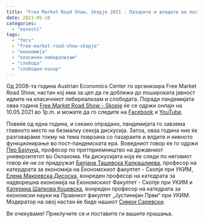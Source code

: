```yaml
---
title: "Free Market Road Show, Skopje 2021 - Пазарите и владите во пост-пандемската ера"
date: 2021-05-10
categories: 
  - "novosti"
tags: 
  - "fmrs"
  - "free-market-road-show-skopje"
  - "економија"
  - "класичен-либерализам"
  - "слобода"
  - "слободен-пазар"
---
```


Од 2008-та година Austrian Economics Center го организира Free Market Road Show, настан кој има за цел да ги доближи до пошироката јавност идеите на класичниот либереализам и слободата. Поради пандемијата оваа година [Free Market Road Show - Skopje](https://freemarket-rs.com/event/fmrs-skopje/) ќе се одржи онлајн на 10.05.2021 во 1p.m. и можете да го следите на [Facebook](https://www.facebook.com/FreeMarketRoadShow) и [YouTube](https://www.youtube.com/channel/UCMGmDfvTVp0sDSQPK7CcwsA). 

Повеќе од една година, и секако опрадано, пандемијата го завзема главното место на безмалку секоја дискусија. Затоа, оваа година ние ќе разговараме токму на тема поврзана со пазараите и влдите и нивното функционирање во пост-пандемската ера. Воведниот говор ќе го одржи [Пер Бајлунд](https://freemarket-rs.com/bylund-per/), професор по претприемништво на државниот универзитетот во Оклахома. На дискусијата која ќе следи по неговиот говор ќе ни се придружат [Билјана Ташевска Калкашлиева](https://freemarket-rs.com/tashevska-biljana/), професор на катердрата за економија на Економскиот факултет - Скопје при УКИМ, [Елена Макревска Дисоска](https://freemarket-rs.com/makrevska-disoska-elena/), вонреден професор на катедрата за надворешна економија на Економскиот Факултет - Скопје при УКИМ и [Катерина Шапкова Коцевска](https://freemarket-rs.com/shapkova-kocevska-katerina/), вонреден професор на катедрата за економски науки на Правниот факултет „Јустинијан Први“ при УКИМ. Модератор на овој настан ќе биде нашиот [Симон Саревски](https://freemarket-rs.com/sarevski-simon/). 

Ве очекуваме! Приклучите се и поставите ги вашите прашања.
